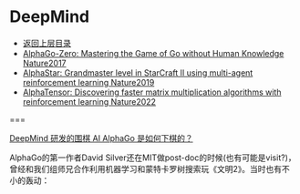 # DeepMind

- [返回上层目录](../industry-application.md)
- [AlphaGo-Zero: Mastering the Game of Go without Human Knowledge Nature2017](alpha-go-zero/Mastering-the-Game-of-Go-without-Human-Knowledge.md)
- [AlphaStar: Grandmaster level in StarCraft II using multi-agent reinforcement learning Nature2019](alpha-star/Grandmaster-level-in-StarCraft-II-using-multi-agent-reinforcement-learning.md)
- [AlphaTensor: Discovering faster matrix multiplication algorithms with reinforcement learning Nature2022](alpha-tensor/Discovering-faster-matrix-multiplication-algorithms-with-reinforcement-learning.md)



===

[DeepMind 研发的围棋 AI AlphaGo 是如何下棋的？](https://www.zhihu.com/question/41176911/answer/90066752)

AlphaGo的第一作者David Silver还在MIT做post-doc的时候(也有可能是visit?)，曾经和我们组师兄合作利用机器学习和蒙特卡罗树搜索玩《文明2》。当时也有不小的轰动：